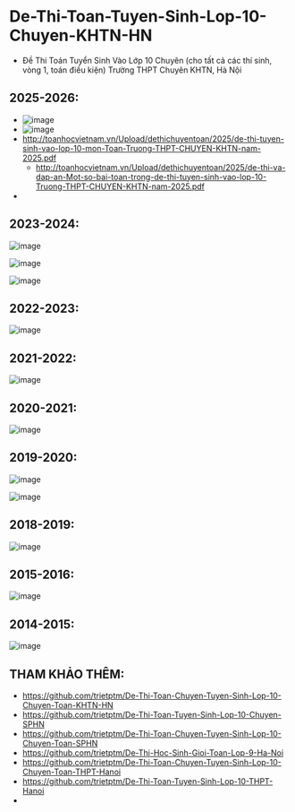 # De-Thi-Toan-Tuyen-Sinh-Lop-10-Chuyen-KHTN-HN
* Đề Thi Toán Tuyển Sinh Vào Lớp 10 Chuyên (cho tất cả các thí sinh, vòng 1, toán điều kiện) Trường THPT Chuyên KHTN, Hà Nội

## 2025-2026:
* ![image](https://github.com/user-attachments/assets/abae85ee-87ce-4905-a2c8-76ac40b2c0be)
* ![image](https://github.com/user-attachments/assets/e1a02c7d-9eb6-4c71-9864-37f7bcd37c9b)
* http://toanhocvietnam.vn/Upload/dethichuyentoan/2025/de-thi-tuyen-sinh-vao-lop-10-mon-Toan-Truong-THPT-CHUYEN-KHTN-nam-2025.pdf
  * http://toanhocvietnam.vn/Upload/dethichuyentoan/2025/de-thi-va-dap-an-Mot-so-bai-toan-trong-de-thi-tuyen-sinh-vao-lop-10-Truong-THPT-CHUYEN-KHTN-nam-2025.pdf
* 

## 2023-2024:
![image](https://github.com/user-attachments/assets/7bad8970-5da0-4526-b360-701d9d1ab59b)

![image](https://github.com/user-attachments/assets/c5a0f933-d7eb-4707-a1ba-e928621cbde6)

![image](https://github.com/user-attachments/assets/24269dc9-fd46-48d7-86a0-463cc33b560f)

## 2022-2023:
![image](https://github.com/user-attachments/assets/5a13b2ac-e0a1-4435-ab6c-b3e028040f1f)

## 2021-2022:
![image](https://github.com/user-attachments/assets/772ae217-a2a3-4c32-9db4-e51b7f5347b0)

## 2020-2021:
![image](https://github.com/user-attachments/assets/9d9f7bf3-6bb8-485e-8fd9-168d30cdc6e4)

## 2019-2020:
![image](https://github.com/user-attachments/assets/3986b0f2-d207-481e-adc8-748b45654c5a)

![image](https://github.com/user-attachments/assets/9900e987-7289-4891-995f-987285cd686c)

## 2018-2019:
![image](https://github.com/user-attachments/assets/10f258e7-a877-42d6-a5f9-d21f91295fd6)

## 2015-2016:
![image](https://github.com/user-attachments/assets/196ebce1-1132-481e-ad2c-abd1cd543d62)

## 2014-2015:
![image](https://github.com/user-attachments/assets/665c2c24-a0ba-49e4-9485-9c77b2620f88)

## THAM KHẢO THÊM:
* https://github.com/trietptm/De-Thi-Toan-Chuyen-Tuyen-Sinh-Lop-10-Chuyen-Toan-KHTN-HN
* https://github.com/trietptm/De-Thi-Toan-Tuyen-Sinh-Lop-10-Chuyen-SPHN
* https://github.com/trietptm/De-Thi-Toan-Chuyen-Tuyen-Sinh-Lop-10-Chuyen-Toan-SPHN
* https://github.com/trietptm/De-Thi-Hoc-Sinh-Gioi-Toan-Lop-9-Ha-Noi
* https://github.com/trietptm/De-Thi-Toan-Chuyen-Tuyen-Sinh-Lop-10-Chuyen-Toan-THPT-Hanoi
* https://github.com/trietptm/De-Thi-Toan-Tuyen-Sinh-Lop-10-THPT-Hanoi
* 



